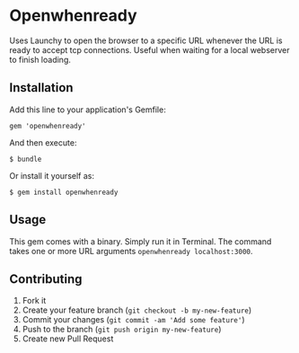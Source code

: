 # Openwhenready

Uses Launchy to open the browser to a specific URL whenever the URL is
ready to accept tcp connections. Useful when waiting for a local
webserver to finish loading.

## Installation

Add this line to your application's Gemfile:

    gem 'openwhenready'

And then execute:

    $ bundle

Or install it yourself as:

    $ gem install openwhenready

## Usage

This gem comes with a binary. Simply run it in Terminal. The command
takes one or more URL arguments `openwhenready localhost:3000`.

## Contributing

1. Fork it
2. Create your feature branch (`git checkout -b my-new-feature`)
3. Commit your changes (`git commit -am 'Add some feature'`)
4. Push to the branch (`git push origin my-new-feature`)
5. Create new Pull Request
